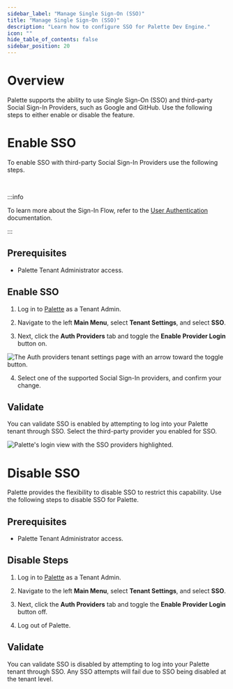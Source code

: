 ```yaml
---
sidebar_label: "Manage Single Sign-On (SSO)"
title: "Manage Single Sign-On (SSO)"
description: "Learn how to configure SSO for Palette Dev Engine."
icon: ""
hide_table_of_contents: false
sidebar_position: 20
---
```





# Overview

Palette supports the ability to use Single Sign-On (SSO) and third-party Social Sign-In Providers, such as Google and GitHub. Use the following steps to either enable or disable the feature. 

# Enable SSO

To enable SSO with third-party Social Sign-In Providers use the following steps.

<br />


:::info

To learn more about the Sign-In Flow, refer to the [User Authentication](/user-management/user-authentication#signinflow) documentation.

:::


## Prerequisites

* Palette Tenant Administrator access.


## Enable SSO

1. Log in to [Palette](https://console.spectrocloud.com) as a Tenant Admin.


2. Navigate to the left **Main Menu**, select **Tenant Settings**, and select **SSO**.


3. Next, click the **Auth Providers** tab and toggle the **Enable Provider Login** button on.


  ![The Auth providers tenant settings page with an arrow toward the toggle button.](/devx_manage-dev-engine_sso_display-oidc-page.png)


4. Select one of the supported Social Sign-In providers, and confirm your change.




## Validate

You can validate SSO is enabled by attempting to log into your Palette tenant through SSO. Select the third-party provider you enabled for SSO.


![Palette's login view with the SSO providers highlighted.](/devx_manage-dev-engine_sso_palette-login-view.png)


# Disable SSO

Palette provides the flexibility to disable SSO to restrict this capability. Use the following steps to disable SSO for Palette.


## Prerequisites

* Palette Tenant Administrator access.



## Disable Steps

1. Log in to [Palette](https://console.spectrocloud.com) as a Tenant Admin.


2. Navigate to the left **Main Menu**, select **Tenant Settings**, and select **SSO**.


3. Next, click the **Auth Providers** tab and toggle the **Enable Provider Login** button off.


4. Log out of Palette.


## Validate

You can validate SSO is disabled by attempting to log into your Palette tenant through SSO. Any SSO attempts will fail due to SSO being disabled at the tenant level.



